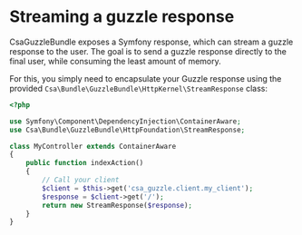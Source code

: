Streaming a guzzle response
===========================

CsaGuzzleBundle exposes a Symfony response, which can stream a guzzle response to the user.
The goal is to send a guzzle response directly to the final user, while consuming the least amount of memory.

For this, you simply need to encapsulate your Guzzle response using the provided `Csa\Bundle\GuzzleBundle\HttpKernel\StreamResponse` class:

```php
<?php

use Symfony\Component\DependencyInjection\ContainerAware;
use Csa\Bundle\GuzzleBundle\HttpFoundation\StreamResponse;

class MyController extends ContainerAware
{
    public function indexAction()
    {
        // Call your client
        $client = $this->get('csa_guzzle.client.my_client');
        $response = $client->get('/');
        return new StreamResponse($response);
    }
}
```
